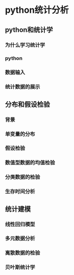 # python统计分析

## python和统计学

### 为什么学习统计学

### python

### 数据输入

### 统计数据的展示

## 分布和假设检验

### 背景

### 单变量的分布

### 假设检验

### 数值型数据的均值检验

### 分类数据的检验

### 生存时间分析

## 统计建模

### 线性回归模型

### 多元数据分析

### 离散数据的检验

### 贝叶斯统计学
